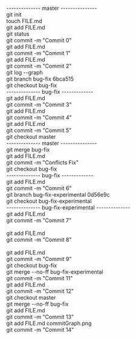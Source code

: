 -------------- master ---------------
<br>
git init
<br>
touch FILE.md
<br>
git add FILE.md
<br>
git status
<br>
git commit -m "Commit 0"
<br>
git add FILE.md
<br>
git commit -m "Commit 1"
<br>
git add FILE.md
<br>
git commit -m "Commit 2"
<br>
git log --graph
<br>
git branch bug-fix 6bca515
<br>
git checkout bug-fix 
<br>
-------------- bug-fix -------------
<br>
git add FILE.md
<br>
git commit -m "Commit 3"
<br>
git add FILE.md
<br>
git commit -m "Commit 4"
<br>
git add FILE.md
<br>
git commit -m "Commit 5"
<br>
git checkout master
<br>
-------------- master ---------------
<br>
git merge bug-fix
<br>
git add FILE.md
<br>
git commit -m "Conflicts Fix"
<br>
git checkout bug-fix
<br>
-------------- bug-fix -------------
<br>
git add FILE.md
<br>
git commit -m "Commit 6"
<br>
git branch bug-fix-experimental 0d56e9c
<br>
git checkout bug-fix-experimental
<br>
-------------- bug-fix-experimental --------------
<br>
git add FILE.md
<br>
git commit -m "Commit 7"
<br>
<br>
git add FILE.md
<br>
git commit -m "Commit 8"
<br>
<br>
git add FILE.md
<br>
git commit -m "Commit 9"
<br>
git checkout bug-fix
<br>
git merge --no-ff bug-fix-experimental
<br>
git commit -m "Commit 11"
<br>
git add FILE.md
<br>
git commit -m "Commit 12"
<br>
git checkout master
<br>
git merge --no-ff bug-fix
<br>
git add FILE.md
<br>
git commit -m "Commit 13"
<br>
git add FILE.md commitGraph.png
<br>
git commit -m "Commit 14"
<br>
